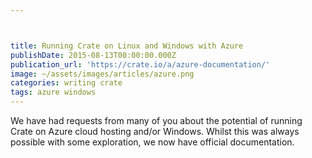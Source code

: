 ```yaml
---



title: Running Crate on Linux and Windows with Azure
publishDate: 2015-08-13T00:00:00.000Z
publication_url: 'https://crate.io/a/azure-documentation/'
image: ~/assets/images/articles/azure.png
categories: writing crate
tags: azure windows
---
```


We have had requests from many of you about the potential of running Crate on Azure cloud hosting and/or Windows. Whilst this was always possible with some exploration, we now have official documentation.
